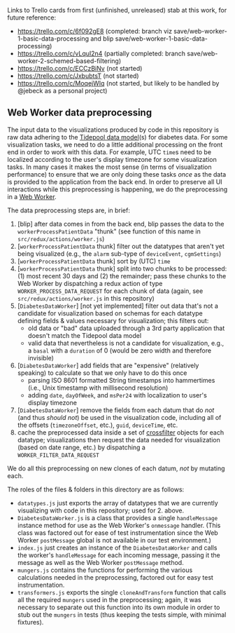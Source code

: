 Links to Trello cards from first (unfinished, unreleased) stab at this work, for future reference:

- https://trello.com/c/6f092gE8 (completed: branch viz save/web-worker-1-basic-data-processing and blip save/web-worker-1-basic-data-processing)
- https://trello.com/c/vLquI2n4 (partially completed: branch save/web-worker-2-schemed-based-filtering)
- https://trello.com/c/ECCzBiNv (not started)
- https://trello.com/c/JxbubtsT (not started)
- https://trello.com/c/MoqejWIq (not started, but likely to be handled by @jebeck as a personal project)

## Web Worker data preprocessing

The input data to the visualizations produced by code in this repository is raw data adhering to the [Tidepool data model](http://developer.tidepool.io/data-model/ 'Tidepool Developer Microsite: Data Model Documentation')(s) for diabetes data. For some visualization tasks, we need to do a little additional processing on the front end in order to work with this data. For example, UTC `time`s need to be localized according to the user's display timezone for some visualization tasks. In many cases it makes the most sense (in terms of visualization performance) to ensure that we are only doing these tasks *once* as the data is provided to the application from the back end. In order to preserve all UI interactions while this preprocessing is happening, we do the preprocessing in a [Web Worker](https://developer.mozilla.org/en-US/docs/Web/API/Web_Workers_API 'MDN: Web Worker APIs').

The data preprocessing steps are, in brief:

  1. [blip] after data comes in from the back end, blip passes the data to the `workerProcessPatientData` "thunk" (see function of this name in `src/redux/actions/worker.js`)
  1. [`workerProcessPatientData` thunk] filter out the datatypes that aren't yet being visualized (e.g., the `alarm` sub-type of `deviceEvent`, `cgmSettings`)
  1. [`workerProcessPatientData` thunk] sort by (UTC) `time`
  1. [`workerProcessPatientData` thunk] split into two chunks to be processed: (1) most recent 30 days and (2) the remainder; pass these chunks to the Web Worker by dispatching a redux action of type `WORKER_PROCESS_DATA_REQUEST` for each chunk of data (again, see `src/redux/actions/worker.js` in this repository)
  1. [`DiabetesDataWorker`] [not yet implemented] filter out data that's not a candidate for visualization based on schemas for each datatype defining fields & values necessary for visualization; this filters out:
     + old data or "bad" data uploaded through a 3rd party application that doesn't match the Tidepool data model
     + valid data that nevertheless is not a candidate for visualization, e.g., a `basal` with a `duration` of 0 (would be zero width and therefore invisible)
  1. [`DiabetesDataWorker`] add fields that are "expensive" (relatively speaking) to calculate so that we only have to do this once
     + parsing ISO 8601 formatted String timestamps into hammertimes (i.e., Unix timestamp with millisecond resolution)
     + adding `date`, `dayOfWeek`, and `msPer24` with localization to user's display timezone
  1. [`DiabetesDataWorker`] remove the fields from each datum that do *not* (and thus *should not*) be used in the visualization code, including all of the offsets (`timezoneOffset`, etc.), `guid`, `deviceTime`, etc.
  1. cache the preprocessed data inside a set of [crossfilter](http://square.github.io/crossfilter/ 'Crossfilter') objects for each datatype; visualizations then request the data needed for visualization (based on date range, etc.) by dispatching a `WORKER_FILTER_DATA_REQUEST`

We do all this preprocessing on new clones of each datum, *not* by mutating each.

The roles of the files & folders in this directory are as follows:

- `datatypes.js` just exports the array of datatypes that we are currently visualizing with code in this repository; used for 2. above.
- `DiabetesDataWorker.js` is a class that provides a single `handleMessage` instance method for use as the Web Worker's `onmessage` handler. (This class was factored out for ease of test instrumentation since the Web Worker `postMessage` global is not available in our test environment.)
- `index.js` just creates an instance of the `DiabetesDataWorker` and calls the worker's `handleMessage` for each incoming message, passing it the message as well as the Web Worker `postMessage` method.
- `mungers.js` contains the functions for performing the various calculations needed in the preprocessing, factored out for easy test instrumentation.
- `transformers.js` exports the single `cloneAndTransform` function that calls all the required `mungers` used in the preprocessing; again, it was necessary to separate out this function into its own module in order to stub out the `mungers` in tests (thus keeping the tests simple, with minimal fixtures).

